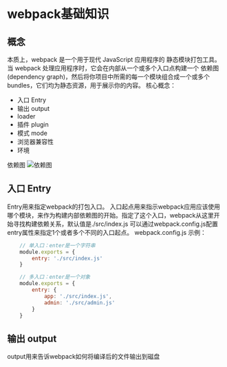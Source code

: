 # webpack基础知识

## 概念
本质上，webpack 是一个用于现代 JavaScript 应用程序的 静态模块打包工具。当 webpack 处理应用程序时，它会在内部从一个或多个入口点构建一个 依赖图(dependency graph)，然后将你项目中所需的每一个模块组合成一个或多个 bundles，它们均为静态资源，用于展示你的内容。
核心概念：
 - 入口 Entry
 - 输出 output
 - loader
 - 插件 plugin
 - 模式 mode
 - 浏览器兼容性
 - 环境

依赖图
![依赖图](https://img-blog.csdnimg.cn/f1507395595b4220b365d69125d4f00f.png?x-oss-process=image/watermark,type_d3F5LXplbmhlaQ,shadow_50,text_Q1NETiBAeml5aTgxMw==,size_20,color_FFFFFF,t_70,g_se,x_16)

## 入口 Entry
Entry用来指定webpack的打包入口。
入口起点用来指示webpack应用应该使用哪个模块，来作为构建内部依赖图的开始。指定了这个入口，webpack从这里开始寻找构建依赖关系，默认值是./src/index.js
可以通过webpack.config.js配置entry属性来指定1个或者多个不同的入口起点。
webpack.config.js 示例：
```js
    // 单入口：enter是一个字符串
    module.exports = {
        entry: './src/index.js'
    }

    // 多入口：enter是一个对象
    module.exports = {
        entry: {
            app: './src/index.js',
            admin: './src/admin.js'
        }
    }
```

## 输出 output
output用来告诉webpack如何将编译后的文件输出到磁盘
